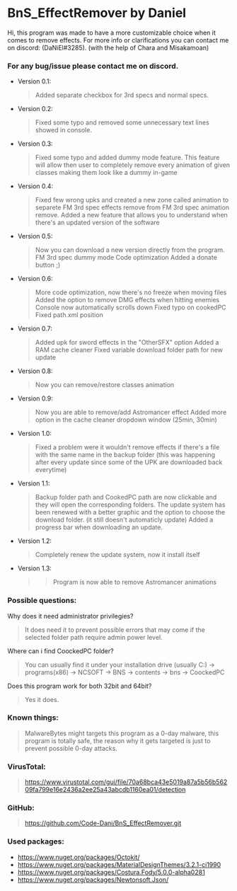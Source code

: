 # BnS_EffectRemover by Daniel
Hi, this program was made to have a more customizable choice when it comes to remove effects.
For more info or clarifications you can contact me on discord: (DaNiEl#3285).
(with the help of Chara and Misakamoan)

### For any bug/issue please contact me on discord. 

 * Version 0.1:
	>Added separate checkbox for 3rd specs and normal specs.
 * Version 0.2:
	>Fixed some typo and removed some unnecessary text lines showed in console.
 * Version 0.3:
	>Fixed some typo and added dummy mode feature. This feature will allow then user to completely remove every animation of given classes making them look like a dummy in-game
 * Version 0.4:
	>Fixed few wrong upks and created a new zone called animation to separete FM 3rd spec effects remove from FM 3rd spec animation remove.
	>Added a new feature that allows you to understand when there's an updated version of the software
 * Version 0.5:
	>Now you can download a new version directly from the program.
	>FM 3rd spec dummy mode
	>Code optimization
	>Added a donate button ;)
  * Version 0.6:
	>More code optimization, now there's no freeze when moving files
	>Added the option to remove DMG effects when hitting enemies
	>Console now automatically scrolls down
	>Fixed typo on cookedPC
	>Fixed path.xml position
  * Version 0.7:
	>Added upk for sword effects in the "OtherSFX" option
	>Added a RAM cache cleaner
	>Fixed variable download folder path for new update
  * Version 0.8:
	>Now you can remove/restore classes animation
  * Version 0.9:
	>Now you are able to remove/add Astromancer effect
	>Added more option in the cache cleaner dropdown window (25min, 30min)
  * Version 1.0:
	>Fixed a problem were it wouldn't remove effects if there's a file with the same name in the backup folder (this was happening after every update since some of the UPK are downloaded back everytime)	
  * Version 1.1:
	>Backup folder path and CookedPC path are now clickable and they will open the corresponding folders.
	>The update system has been renewed with a better graphic and the option to choose the download folder. (it still doesn't automaticly update)
	>Added a progress bar when downloading an update.
  * Version 1.2:
	>Completely renew the update system, now it install itself
  * Version 1.3:
	>>Program is now able to remove Astromancer animations

### Possible questions:
Why does it need administrator privilegies?
>It does need it to prevent possible errors that may come if the selected folder path require admin power level.

Where can i find CoockedPC folder?
>You can usually find it under your installation drive (usually C:) -> programs(x86) -> NCSOFT -> BNS -> contents -> bns -> CoockedPC

Does this program work for both 32bit and 64bit?
>Yes it does.

### Known things:
>MalwareBytes might targets this program as a 0-day malware, this program is totally safe, the reason why it gets targeted is just to prevent possible 0-day attacks.

### VirusTotal:
>https://www.virustotal.com/gui/file/70a68bca43e5019a87a5b56b56209fa799e16e2436a2ee25a43abcdb1160ea01/detection

### GitHub:
>https://github.com/Code-Dani/BnS_EffectRemover.git


### Used packages: 
  * https://www.nuget.org/packages/Octokit/
  * https://www.nuget.org/packages/MaterialDesignThemes/3.2.1-ci1990
  * https://www.nuget.org/packages/Costura.Fody/5.0.0-alpha0281
  * https://www.nuget.org/packages/Newtonsoft.Json/
